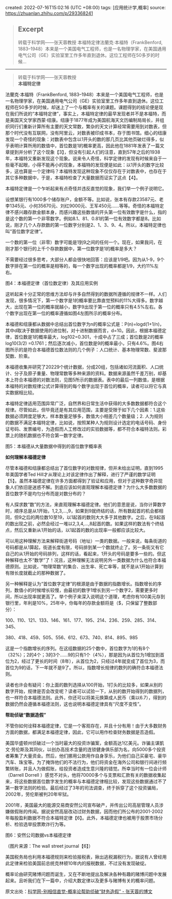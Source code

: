 created: 2022-07-16T15:02:16 (UTC +08:00)
tags: [应用统计学,概率]
source: https://zhuanlan.zhihu.com/p/293368241

> ## Excerpt
> 转载于科学网——张天蓉教授 本福特定律法蘭克·本福特（FrankBenford, 1883–1948）本来是一个美国电气工程师，也是一名物理学家，在美国通用电气公司（GE）实验室里工作多年直到退休。这位工程师在50多岁的时候…

---
> 转载于科学网——张天蓉教授  
> **本福特定律**

法蘭克·本福特（FrankBenford, 1883–1948）本来是一个美国电气工程师，也是一名物理学家，在美国通用电气公司（GE）实验室里工作多年直到退休。这位工程师在50多岁的时候，却迷上了一个与概率有关的课题。课题得到的结论便是现在我们所说的“本福特定律”，事实上，本福特定律的最早发现者并不是本福特，而是美国天文学家西蒙·纽康。纽康于1877年成为美国航海天文历编制局局长，并组织同行们重新计算所有主要的天文常数，繁杂的天文计算经常需要用到对数表，但那个时代没有互联网，没有阿里云，对数表被印成书本，存于图书馆。细心的纽康发现一个奇怪的现象：对数表中包含以1开头的数的那几页比其他页破烂得多，似乎表明计算所用的数值中，首位数是1的概率更高，因此他在1881年发表了一篇文章提到并分析了这个现象【3】，但没有引起人们的注意，直到57年之后的1938年，本福特又重新发现这个现象。说来令人奇怪，科学定律的发现有时候来自于一些毫不起眼，小得不能再小的现象，本福特的发现便是如此：以1开头的数字比较多，这也算是一个定律吗？本福特发现这种现象不仅仅存在于对数表中，也存在于其它多种数据中，于是，本福特检查了大量数据而证实了这点【4】。  

本福特定律是一个乍听起来有点奇怪并违反直觉的现象，我们举一个例子说明它。  

设想某银行有1000多个储存账户，金额不等。比如说，张本有存款23587元、老李1345元、小何35670元、刘红9000元、王军450元……等等。奇怪的本福特定律不感兴趣存款金额本身，而感兴趣这些数值的开头第一位有效数字是什么，指的是这个数的第一个非零数字。例如8.1、81、0.81的第一位有效数字都是8。比如说，刚才几个人存款数的第一位数字分别是2、1、3、9、4。所以，本福特定律也叫“首位数字定律”。  

一个数的第一位（非零）数字可能是1到9之间的任何一个。现在，如果我问，在刚才那个银行的上千个存款数据中，第一位数字是1的概率是多大？  

不需要经过很多思考，大部分人都会很快地回答：应该是1/9吧。因为从1-9，9个数字排在第一位的概率是相等的，每一个数字出现的概率都是1/9，大约11%左右。  

图4：本福德定律（首位数定律）及其应用实例

这听起来十分正常的思维方法却与许多自然得到的数据所遵循的规律不一样。人们发现，很多情况下，第一个数字是1的概率要比靠直觉预料的11%大得多。数字越大，出现在第一位的概率就越小，数字9出现于第一位的概率只有4.5%左右。各个数字出现在第一位的概率遵循如图4左图所示的概率分布。  

本福德和纽康都从数据中总结出首位数字为n的概率公式是：P(n)=logd(1+1/n)，其中d取决于数据使用的进位制，对十进制数据而言，d=10。因此，根据本福德定律，首位数是1的概率最大，log102=0.301，十成中占了三成；首位数是2的概率log10(3/2) =0.1761；然后逐次减小，首位数是9的概率最小，只有4.6%。图4右图所示的是符合本福德首位数法则的几个例子：人口统计、基本物理常数、斐波那契数、阶乘。  

本福德收集并研究了20229个统计数据，分成20组，包括诸如河流面积、人口统计、分子及原子重量、物理常数等多种来源的资料。数据来源虽然千差万别，却基本上符合本福德的对数法则，见图5所示的数据表。表中的最后一列数值，是根据本福特的对数规律公式计算得到的每个数字出现于首位的概率，读者可以将它与真实数据相比较。  

本福特定律适用范围异常广泛，自然界和日常生活中获得的大多数数据都符合这个规律。尽管如此，但毕竟还是有其应用范围，主要是受限于如下几个因素：1.这些数据必须跨度足够大，样本数量足够多，数值大小相差几个数量级；2. 人为规则的数据不满足本福特定律，比如说，按照某种人为规则设计选定的电话号码、身份证号码、发票编号，为造假而人工修改过的实验数据等，都不符合本福特法则。彩票上的随机数据也不符合第一数字定律。  

图5：本福德从大量数据中得到的首位数字概率表

**如何理解本福德定律**

尽管本福德和纽康都总结出了首位数字的对数规律，但并未给出证明，直到1995年美国学者Ted Hill才从理论上对该定律作出了解释，进行了严谨的数学证明【5】。虽然本福德定律在许多方面都得到了验证和应用，但对于这种数字奇异现象人们依旧是迷惑不解。到底应该如何直观理解本福德定律？为什么大多数数据的首位数字不是均匀分布而是对数分布的？

有人探求数“数”的方法，来直观理解本福德定律。他们的意思是说，当你计算数字时，顺序总是从1开始，1,2,3,...,9，如果到9就终结的话，所有数起首的机会都相同，但9之后的两位数10至19，以1起首的数则大大多于其他数字。之后，在9起首的数出现之前，必然会经过一堆以2,3,4,...,8起首的数。如果这样的数法有个终结点，然后又重新从1开始的话，以1起首的数的出现率一般都应该比较大。

可以用这种理解方法来解释街道号码（地址）一类的数据。一般来说，每条街道的号码都是从1算起，街道长度有限，号码排到某一个数就终止了。另一条街又有它自己的从1开始的号码排列，这样的话，看起来，1开头的号码是要多一些的。但这种解释也太不“数学”了！况且，这种理解无法说明另外一类数据为什么也符合本福德原则。比如说，“物理常数”的集合、出生率、死亡率等，就不是从1开始计算到有限长度就截止的那种数据了。

另一种解释是认为“首位数字定律”的根源是由于数据的指数增长。指数增长的序列，数值小的时候增长较慢，由最初的数字1增长到另一个数字2，需要更多时间，所以出现率就更高了。举个例子来深入说明这个道理，考虑你有100美元存到银行里，年利是10%，25年中，你每年的存款金额将是（$，只保留了整数部分）：

100、110、121、133、146、161、177、195、214、236、259、285、314、345、

380、418、459、505、556、612、673、740、814、895、985

这是一个指数增长的序列。在这组数据的25个数中，首位数字为1的有8个（32%）；2的4个；3的3个……9的只有1个（4%），那是因为从首位为1增加到首位为2，经过了更长的时间（8年），从首位为2，只经过4年就变成了首位为3，而首位为9的话，下一年就不是9了。所以，指数增长规律的数列的确符合本福德法则。

读者也许会有疑问：你上面的数列选择从100开始，1打头的比较多，如果从别的数字开始，规律是否会改变呢？读者可以试验一下，从别的数开始得到的数据列，也一样符合本福德法则。此外，你还可以将美元换算成人民币（乘以6.7），得到的数据仍然会遵循本福德法则，这也说明本福德定律具有“尺度不变性”。

**帮助侦破“数据造假”**

不管你如何诠释本福德定律，它是一个客观存在，并且十分有用！由于大多数财务方面的数据，都满足本福德定律，因此，它可以用作检查财务数据是否造假。

美国华盛顿州侦破过一个当时最大的投资诈骗案，金额高达1亿美元。诈骗主谋凱文·劳伦斯及其同伙，以创办高技术含量的连锁健身俱乐部为名，向5000多个投资者筹集了大量资金。然后，他们挪用公款用作自身享乐，为他们自己买豪宅、豪华汽车、珠宝等。为了掩饰他们的不法行为，他们将资金在海外公司和银行间进行频繁转账，并且人为做假账，给投资者造成生意兴隆的错觉。所幸当时有一位会计师（Darrell Dorrell ）感觉不对头，他将70000多个与支票和汇款有关的数据收集起来，将这些数据首位数字发生的概率与本福德定律相比较，发现这些数据通过不了第一数字法则的检验。最后经过了3年的司法调查，终于拆穿了这个投资骗局，2002年，劳伦斯被判20年牢狱。

2001年，美国最大的能源交易商安然公司宣布破产，并传出公司高层管理人员涉嫌做假账的传闻。据说安然高层改动过财务数据，因而他们所公布的2001-2002年每股盈利数据不符合本福特定律【6】。此外，本福德定律也被用于股票市场分析、检验选举投票欺诈行为等。

图6：安然公司数据vs本福德定律

（图片来源：The wall street journal【6】）

美国税务局也利用本福德规则来检验报税表，揪出逃税漏税行为，据说有人曾经用此定律来检验美国前总统克林顿10年内的报税数据，不过没有发现破绽。

概率论由研究赌博问题而诞生，又在不断地提出及解决各种有趣的赌博问题中发展起来。且听我们在下一篇中，介绍大数定律以及更多与赌博有关的概率问题。

原文出处：[科学网-别相信直觉-概率论帮助侦破“财务造假” - 张天蓉的博文](https://link.zhihu.com/?target=http%3A//blog.sciencenet.cn/blog-677221-1056742.html)
